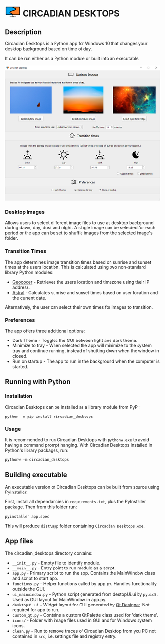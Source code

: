 # ![Logo](img/logo.png) CIRCADIAN DESKTOPS 

## Description

Circadian Desktops is a Python app for Windows 10 that changes your desktop background based on time of day.

It can be run either as a Python module or built into an executable.

![Screenshot](img/screenshot.png)

### Desktop Images
Allows users to select different image files to use as desktop background during dawn, day, dust and night.
A single image can be selected for each period or the app can be set to shuffle images from the selected image's folder.

### Transition Times
The app determines image transition times based on sunrise and sunset times at the users location.
This is calculated using two non-standard library Python modules:
- [Geocoder](https://github.com/DenisCarriere/geocoder) - Retrieves the users location and timezone using their IP address.
- [Astral](https://sffjunkie.github.io/astral/) - Calculates sunrise and sunset times based on user location and the current date.

Alternatively, the user can select their own times for images to transition.

### Preferences
The app offers three additional options:
- Dark Theme - Toggles the GUI between light and dark theme.
- Minimize to tray - When selected the app will minimize to the system tray and continue running, instead of shutting down when the window in closed.
- Run on startup - The app to run in the background when the computer is started.

## Running with Python

### Installation

Circadian Desktops can be installed as a library module from PyPI:
```
python -m pip install circadian_desktops
```

### Usage

It is recommended to run Circadian Desktops with `pythonw.exe` to avoid having a command prompt hanging. With Circadian Desktops installed in Python's library packages, run:
```
pythonw -m circadian_desktops
```

## Building executable

An executable version of Circadian Desktops can be built from source using [PyInstaller](https://pyinstaller.org/en/stable/).

First, install all dependancies in `requirements.txt`, plus the PyInstaller package. Then from this folder run:

```
pyinstaller app.spec
```

This will produce `dist\app` folder containing `Circadian Desktops.exe`.

## App files

The circadian_desktops directory contains:
- `__init__.py` - Empty file to identify module.
- `__main__.py` - Entry point to run module as a script.
- `app.py` - Primary script to run the app. Contains the MainWindow class and script to start app.
- `functions.py` - Helper functions called by app.py. Handles functionality outside the GUI.
- `ui_mainwindow.py` - Python script generated from destopUi.ui by `pyuic5`. Used as GUI layout for MainWindow in app.py.
- `desktopUi.ui` - Widget layout for GUI generated by [Qt Designer](https://doc.qt.io/qt-6/qtdesigner-manual.html). Not required for app to run.
- `custom_qt.py` - Contains a custom QtPalette class used for 'dark theme'.
- `icons/` - Folder with image files used in GUI and for Windows system icons.
- `clean.py` - Run to remove traces of Circadian Desktop from you PC not contained in `src`, i.e. settings file and registry entry.
